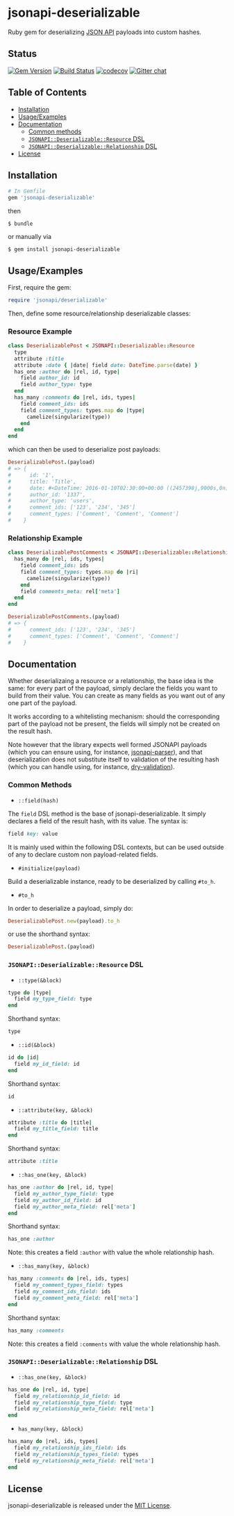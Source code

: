 # jsonapi-deserializable
Ruby gem for deserializing [JSON API](http://jsonapi.org) payloads into custom
hashes.

## Status

[![Gem Version](https://badge.fury.io/rb/jsonapi-deserializable.svg)](https://badge.fury.io/rb/jsonapi-deserializable)
[![Build Status](https://secure.travis-ci.org/jsonapi-rb/deserializable.svg?branch=master)](http://travis-ci.org/jsonapi-rb/deserializable?branch=master)
[![codecov](https://codecov.io/gh/jsonapi-rb/deserializable/branch/master/graph/badge.svg)](https://codecov.io/gh/jsonapi-rb/deserializable)
[![Gitter chat](https://badges.gitter.im/gitterHQ/gitter.png)](https://gitter.im/jsonapi-rb/Lobby)

## Table of Contents

  - [Installation](#installation)
  - [Usage/Examples](#usageexamples)
  - [Documentation](#documentation)
    - [Common methods](#common-methods)
    - [`JSONAPI::Deserializable::Resource` DSL](#jsonapideserializableresource-dsl)
    - [`JSONAPI::Deserializable::Relationship` DSL](#jsonapideserializablerelationship-dsl)
  - [License](#license)

## Installation
```ruby
# In Gemfile
gem 'jsonapi-deserializable'
```
then
```
$ bundle
```
or manually via
```
$ gem install jsonapi-deserializable
```

## Usage/Examples

First, require the gem:
```ruby
require 'jsonapi/deserializable'
```

Then, define some resource/relationship deserializable classes:

### Resource Example

```ruby
class DeserializablePost < JSONAPI::Deserializable::Resource
  type
  attribute :title
  attribute :date { |date| field date: DateTime.parse(date) }
  has_one :author do |rel, id, type|
    field author_id: id
    field author_type: type
  end
  has_many :comments do |rel, ids, types|
    field comment_ids: ids
    field comment_types: types.map do |type|
      camelize(singularize(type))
    end
  end
end
```

which can then be used to deserialize post payloads:
```ruby
DeserializablePost.(payload)
# => {
#      id: '1',
#      title: 'Title',
#      date: #<DateTime: 2016-01-10T02:30:00+00:00 ((2457398j,9000s,0n),+0s,2299161j)>,
#      author_id: '1337',
#      author_type: 'users',
#      comment_ids: ['123', '234', '345']
#      comment_types: ['Comment', 'Comment', 'Comment']
#    }
```

### Relationship Example

```ruby
class DeserializablePostComments < JSONAPI::Deserializable::Relationship
  has_many do |rel, ids, types|
    field comment_ids: ids
    field comment_types: types.map do |ri|
      camelize(singularize(type))
    end
    field comments_meta: rel['meta']
  end
end
```
```ruby
DeserializablePostComments.(payload)
# => {
#      comment_ids: ['123', '234', '345']
#      comment_types: ['Comment', 'Comment', 'Comment']
#    }
```

## Documentation

Whether deserializaing a resource or a relationship, the base idea is the same:
for every part of the payload, simply declare the fields you want to build from
their value. You can create as many fields as you want out of any one part of
the payload.

It works according to a whitelisting mechanism: should the corresponding part of
the payload not be present, the fields will simply not be created on the result
hash.

Note however that the library expects well formed JSONAPI payloads (which you
can ensure using, for instance,
[jsonapi-parser](https://github.com/beauby/jsonapi/tree/master/parser)),
and that deserialization does not substitute itself to validation of the
resulting hash (which you can handle using, for instance,
[dry-validation](http://dry-rb.org/gems/dry-validation/)).

### Common Methods

+ `::field(hash)`

The `field` DSL method is the base of jsonapi-deserializable. It simply declares
a field of the result hash, with its value. The syntax is:
```ruby
field key: value
```

It is mainly used within the following DSL contexts, but can be used outside of
any to declare custom non payload-related fields.

+ `#initialize(payload)`

Build a deserializable instance, ready to be deserialized by calling `#to_h`.

+ `#to_h`

In order to deserialize a payload, simply do:
```ruby
DeserializablePost.new(payload).to_h
```
or use the shorthand syntax:
```ruby
DeserializablePost.(payload)
```

### `JSONAPI::Deserializable::Resource` DSL

+ `::type(&block)`
```ruby
type do |type|
  field my_type_field: type
end
```

Shorthand syntax:
```ruby
type
```

+ `::id(&block)`
```ruby
id do |id|
  field my_id_field: id
end
```

Shorthand syntax:
```ruby
id
```

+ `::attribute(key, &block)`
```ruby
attribute :title do |title|
  field my_title_field: title
end
```

Shorthand syntax:
```ruby
attribute :title
```

+ `::has_one(key, &block)`
```ruby
has_one :author do |rel, id, type|
  field my_author_type_field: type
  field my_author_id_field: id
  field my_author_meta_field: rel['meta']
end
```

Shorthand syntax:
```ruby
has_one :author
```
Note: this creates a field `:author` with value the whole relationship hash.

+ `::has_many(key, &block)`
```ruby
has_many :comments do |rel, ids, types|
  field my_comment_types_field: types
  field my_comment_ids_field: ids
  field my_comment_meta_field: rel['meta']
end
```

Shorthand syntax:
```ruby
has_many :comments
```
Note: this creates a field `:comments` with value the whole relationship hash.

### `JSONAPI::Deserializable::Relationship` DSL

+ `::has_one(key, &block)`
```ruby
has_one do |rel, id, type|
  field my_relationship_id_field: id
  field my_relationship_type_field: type
  field my_relationship_meta_field: rel['meta']
end
```

+ `has_many(key, &block)`
```ruby
has_many do |rel, ids, types|
  field my_relationship_ids_field: ids
  field my_relationship_types_field: types
  field my_relationship_meta_field: rel['meta']
end
```

## License

jsonapi-deserializable is released under the [MIT License](http://www.opensource.org/licenses/MIT).

